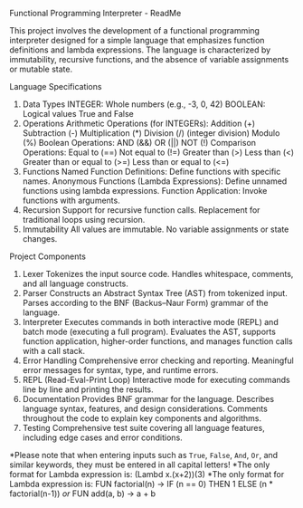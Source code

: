Functional Programming Interpreter - ReadMe

This project involves the development of a functional programming interpreter designed for a simple language that emphasizes function definitions and lambda expressions. The language is characterized by immutability, recursive functions, and the absence of variable assignments or mutable state.

Language Specifications
1. Data Types
INTEGER: Whole numbers (e.g., -3, 0, 42)
BOOLEAN: Logical values True and False
2. Operations
Arithmetic Operations (for INTEGERs):
Addition (+)
Subtraction (-)
Multiplication (*)
Division (/) (integer division)
Modulo (%)
Boolean Operations:
AND (&&)
OR (||)
NOT (!)
Comparison Operations:
Equal to (==)
Not equal to (!=)
Greater than (>)
Less than (<)
Greater than or equal to (>=)
Less than or equal to (<=)
3. Functions
Named Function Definitions: Define functions with specific names.
Anonymous Functions (Lambda Expressions): Define unnamed functions using lambda expressions.
Function Application: Invoke functions with arguments.
4. Recursion
Support for recursive function calls.
Replacement for traditional loops using recursion.
5. Immutability
All values are immutable.
No variable assignments or state changes.

Project Components
1. Lexer
Tokenizes the input source code.
Handles whitespace, comments, and all language constructs.
2. Parser
Constructs an Abstract Syntax Tree (AST) from tokenized input.
Parses according to the BNF (Backus–Naur Form) grammar of the language.
3. Interpreter
Executes commands in both interactive mode (REPL) and batch mode (executing a full program).
Evaluates the AST, supports function application, higher-order functions, and manages function calls with a call stack.
4. Error Handling
Comprehensive error checking and reporting.
Meaningful error messages for syntax, type, and runtime errors.
5. REPL (Read-Eval-Print Loop)
Interactive mode for executing commands line by line and printing the results.
6. Documentation
Provides BNF grammar for the language.
Describes language syntax, features, and design considerations.
Comments throughout the code to explain key components and algorithms.
7. Testing
Comprehensive test suite covering all language features, including edge cases and error conditions.

*Please note that when entering inputs such as `True`, `False`, `And`, `Or`, and similar keywords, they must be entered in all capital letters!
*The only format for Lambda expression is: (Lambd x.(x+2))(3)
*The only format for Lambda expression is: FUN factorial(n) -> IF (n == 0) THEN 1 ELSE (n * factorial(n-1)) *or* FUN add(a, b) -> a + b
